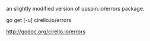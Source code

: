 an slightly modified version of upspin.io/errors package.

go get [-u] cirello.io/errors

http://godoc.org/cirello.io/errors
